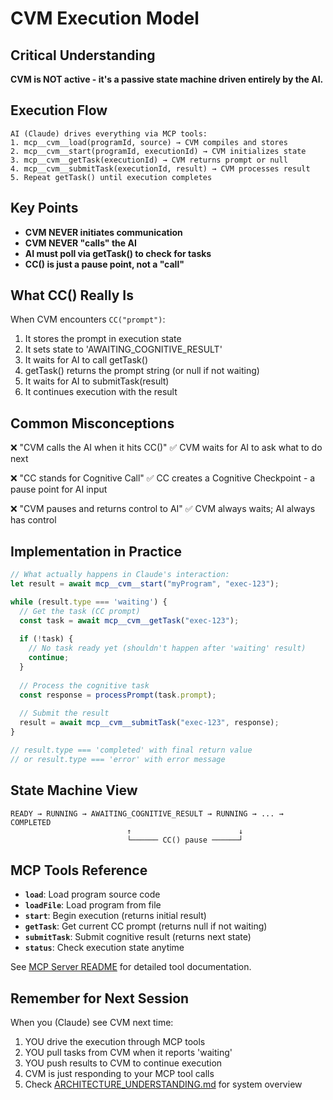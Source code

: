 # CVM Execution Model

## Critical Understanding

**CVM is NOT active - it's a passive state machine driven entirely by the AI.**

## Execution Flow

```
AI (Claude) drives everything via MCP tools:
1. mcp__cvm__load(programId, source) → CVM compiles and stores
2. mcp__cvm__start(programId, executionId) → CVM initializes state
3. mcp__cvm__getTask(executionId) → CVM returns prompt or null
4. mcp__cvm__submitTask(executionId, result) → CVM processes result
5. Repeat getTask() until execution completes
```

## Key Points

- **CVM NEVER initiates communication**
- **CVM NEVER "calls" the AI**
- **AI must poll via getTask() to check for tasks**
- **CC() is just a pause point, not a "call"**

## What CC() Really Is

When CVM encounters `CC("prompt")`:
1. It stores the prompt in execution state
2. It sets state to 'AWAITING_COGNITIVE_RESULT'
3. It waits for AI to call getTask()
4. getTask() returns the prompt string (or null if not waiting)
5. It waits for AI to submitTask(result)
6. It continues execution with the result

## Common Misconceptions

❌ "CVM calls the AI when it hits CC()"
✅ CVM waits for AI to ask what to do next

❌ "CC stands for Cognitive Call"
✅ CC creates a Cognitive Checkpoint - a pause point for AI input

❌ "CVM pauses and returns control to AI"
✅ CVM always waits; AI always has control

## Implementation in Practice

```typescript
// What actually happens in Claude's interaction:
let result = await mcp__cvm__start("myProgram", "exec-123");

while (result.type === 'waiting') {
  // Get the task (CC prompt)
  const task = await mcp__cvm__getTask("exec-123");
  
  if (!task) {
    // No task ready yet (shouldn't happen after 'waiting' result)
    continue;
  }
  
  // Process the cognitive task
  const response = processPrompt(task.prompt);
  
  // Submit the result
  result = await mcp__cvm__submitTask("exec-123", response);
}

// result.type === 'completed' with final return value
// or result.type === 'error' with error message
```

## State Machine View

```
READY → RUNNING → AWAITING_COGNITIVE_RESULT → RUNNING → ... → COMPLETED
                          ↑                        ↓
                          └────── CC() pause ──────┘
```

## MCP Tools Reference

- **`load`**: Load program source code
- **`loadFile`**: Load program from file
- **`start`**: Begin execution (returns initial result)
- **`getTask`**: Get current CC prompt (returns null if not waiting)
- **`submitTask`**: Submit cognitive result (returns next state)
- **`status`**: Check execution state anytime

See [MCP Server README](../../../packages/mcp-server/README.md) for detailed tool documentation.

## Remember for Next Session

When you (Claude) see CVM next time:
1. YOU drive the execution through MCP tools
2. YOU pull tasks from CVM when it reports 'waiting'
3. YOU push results to CVM to continue execution
4. CVM is just responding to your MCP tool calls
5. Check [ARCHITECTURE_UNDERSTANDING.md](./ARCHITECTURE_UNDERSTANDING.md) for system overview